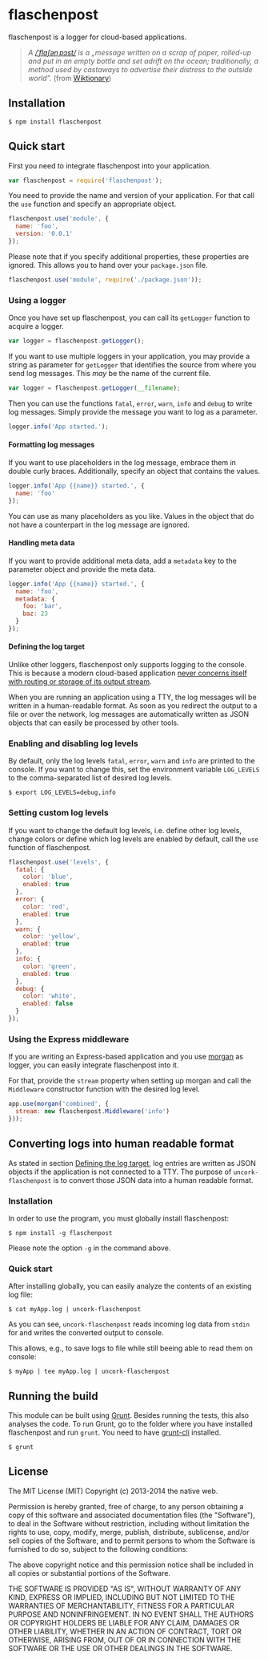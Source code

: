 # flaschenpost

flaschenpost is a logger for cloud-based applications.

> *A [/ˈflaʃənˌpɔst/](https://en.wiktionary.org/wiki/Flaschenpost) is a &bdquo;message written on a scrap of paper, rolled-up and put in an empty bottle and set adrift on the ocean; traditionally, a method used by castaways to advertise their distress to the outside world&rdquo;.* (from [Wiktionary](https://en.wiktionary.org/wiki/message_in_a_bottle))

## Installation

    $ npm install flaschenpost

## Quick start

First you need to integrate flaschenpost into your application.

```javascript
var flaschenpost = require('flaschenpost');
```

You need to provide the name and version of your application. For that call the `use` function and specify an appropriate object.

```javascript
flaschenpost.use('module', {
  name: 'foo',
  version: '0.0.1'
});
```

Please note that if you specify additional properties, these properties are ignored. This allows you to hand over your `package.json` file.

```javascript
flaschenpost.use('module', require('./package.json'));
```

### Using a logger

Once you have set up flaschenpost, you can call its `getLogger` function to acquire a logger.

```javascript
var logger = flaschenpost.getLogger();
```

If you want to use multiple loggers in your application, you may provide a string as parameter for `getLogger` that identifies the source from where you send log messages. This *may* be the name of the current file.

```javascript
var logger = flaschenpost.getLogger(__filename);
```

Then you can use the functions `fatal`, `error`, `warn`, `info` and `debug` to write log messages. Simply provide the message you want to log as a parameter.

```javascript
logger.info('App started.');
```

#### Formatting log messages

If you want to use placeholders in the log message, embrace them in double curly braces. Additionally, specify an object that contains the values.

```javascript
logger.info('App {{name}} started.', {
  name: 'foo'
});
```

You can use as many placeholders as you like. Values in the object that do not have a counterpart in the log message are ignored.

#### Handling meta data

If you want to provide additional meta data, add a `metadata` key to the parameter object and provide the meta data.

```javascript
logger.info('App {{name}} started.', {
  name: 'foo',
  metadata: {
    foo: 'bar',
    baz: 23
  }
});
```

#### Defining the log target

Unlike other loggers, flaschenpost only supports logging to the console. This is because a modern cloud-based application [never concerns itself with routing or storage of its output stream](http://12factor.net/logs).

When you are running an application using a TTY, the log messages will be written in a human-readable format. As soon as you redirect the output to a file or over the network, log messages are automatically written as JSON objects that can easily be processed by other tools.

### Enabling and disabling log levels

By default, only the log levels `fatal`, `error`, `warn` and `info` are printed to the console. If you want to change this, set the environment variable `LOG_LEVELS` to the comma-separated list of desired log levels.

    $ export LOG_LEVELS=debug,info

### Setting custom log levels

If you want to change the default log levels, i.e. define other log levels, change colors or define which log levels are enabled by default, call the `use` function of flaschenpost.

```javascript
flaschenpost.use('levels', {
  fatal: {
    color: 'blue',
    enabled: true
  },
  error: {
    color: 'red',
    enabled: true
  },
  warn: {
    color: 'yellow',
    enabled: true
  },
  info: {
    color: 'green',
    enabled: true
  },
  debug: {
    color: 'white',
    enabled: false
  }
});
```

### Using the Express middleware

If you are writing an Express-based application and you use [morgan](https://github.com/expressjs/morgan) as logger, you can easily integrate flaschenpost into it.

For that, provide the `stream` property when setting up morgan and call the `Middleware` constructor function with the desired log level.

```javascript
app.use(morgan('combined', {
  stream: new flaschenpost.Middleware('info')
}));
```

## Converting logs into human readable format

As stated in section [Defining the log target](#defining-the-log-target), log entries are written as JSON objects if the application is not connected to a TTY. The purpose of `uncork-flaschenpost` is to convert those JSON data into a human readable format.

### Installation

In order to use the program, you must globally install flaschenpost:

    $ npm install -g flaschenpost

Please note the option `-g` in the command above.

### Quick start

After installing globally, you can easily analyze the contents of an existing log file:

    $ cat myApp.log | uncork-flaschenpost

As you can see, `uncork-flaschenpost` reads incoming log data from `stdin` for and writes the converted output to console.

This allows, e.g., to save logs to file while still beeing able to read them on console:

    $ myApp | tee myApp.log | uncork-flaschenpost

## Running the build

This module can be built using [Grunt](http://gruntjs.com/). Besides running the tests, this also analyses the code. To run Grunt, go to the folder where you have installed flaschenpost and run `grunt`. You need to have [grunt-cli](https://github.com/gruntjs/grunt-cli) installed.

    $ grunt

## License

The MIT License (MIT)
Copyright (c) 2013-2014 the native web.

Permission is hereby granted, free of charge, to any person obtaining a copy of this software and associated documentation files (the "Software"), to deal in the Software without restriction, including without limitation the rights to use, copy, modify, merge, publish, distribute, sublicense, and/or sell copies of the Software, and to permit persons to whom the Software is furnished to do so, subject to the following conditions:

The above copyright notice and this permission notice shall be included in all copies or substantial portions of the Software.

THE SOFTWARE IS PROVIDED "AS IS", WITHOUT WARRANTY OF ANY KIND, EXPRESS OR IMPLIED, INCLUDING BUT NOT LIMITED TO THE WARRANTIES OF MERCHANTABILITY, FITNESS FOR A PARTICULAR PURPOSE AND NONINFRINGEMENT. IN NO EVENT SHALL THE AUTHORS OR COPYRIGHT HOLDERS BE LIABLE FOR ANY CLAIM, DAMAGES OR OTHER LIABILITY, WHETHER IN AN ACTION OF CONTRACT, TORT OR OTHERWISE, ARISING FROM, OUT OF OR IN CONNECTION WITH THE SOFTWARE OR THE USE OR OTHER DEALINGS IN THE SOFTWARE.
